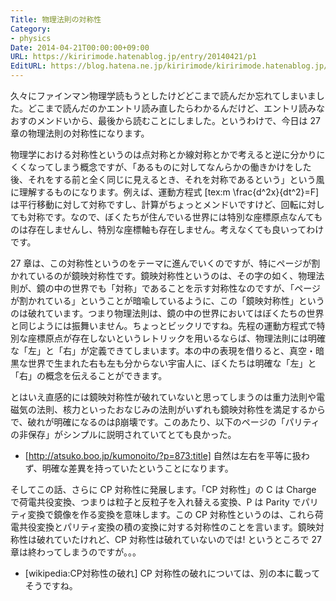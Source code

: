 ```yaml
---
Title: 物理法則の対称性
Category:
- physics
Date: 2014-04-21T00:00:00+09:00
URL: https://kiririmode.hatenablog.jp/entry/20140421/p1
EditURL: https://blog.hatena.ne.jp/kiririmode/kiririmode.hatenablog.jp/atom/entry/8454420450078209456
---
```



久々にファインマン物理学読もうとしたけどどこまで読んだか忘れてしまいました。どこまで読んだのかエントリ読み直したらわかるんだけど、エントリ読みなおすのメンドいから、最後から読むことにしました。というわけで、今日は 27 章の物理法則の対称性になります。

物理学における対称性というのは点対称とか線対称とかで考えると逆に分かりにくくなってしまう概念ですが、「あるものに対してなんらかの働きかけをした後、それをする前と全く同じに見えるとき、それを対称であるという」という風に理解するものになります。例えば、運動方程式 [tex:m \frac{d^2x}{dt^2}=F] は平行移動に対して対称ですし、計算がちょっとメンドいですけど、回転に対しても対称です。なので、ぼくたちが住んでいる世界には特別な座標原点なんてものは存在しませんし、特別な座標軸も存在しません。考えなくても良いってわけです。


27 章は、この対称性というのをテーマに進んでいくのですが、特にページが割かれているのが鏡映対称性です。鏡映対称性というのは、その字の如く、物理法則が、鏡の中の世界でも「対称」であることを示す対称性なのですが、「ページが割かれている」ということが暗喩しているように、この「鏡映対称性」というのは破れています。つまり物理法則は、鏡の中の世界においてはぼくたちの世界と同じようには振舞いません。ちょっとビックリですね。先程の運動方程式で特別な座標原点が存在しないというレトリックを用いるならば、物理法則には明確な「左」と「右」が定義できてしまいます。本の中の表現を借りると、真空・暗黒な世界で生まれた右も左も分からない宇宙人に、ぼくたちは明確な「左」と「右」の概念を伝えることができます。

とはいえ直感的には鏡映対称性が破れていないと思ってしまうのは重力法則や電磁気の法則、核力といったおなじみの法則がいずれも鏡映対称性を満足するからで、破れが明確になるのはβ崩壊です。このあたり、以下のページの「パリティの非保存」がシンプルに説明されていてとても良かった。
- [http://atsuko.boo.jp/kumonoito/?p=873:title]
自然は左右を平等に扱わず、明確な差異を持っていたということになります。

そしてこの話、さらに CP 対称性に発展します。「CP 対称性」の C は Charge で荷電共役変換、つまりは粒子と反粒子を入れ替える変換、P は Parity でパリティ変換で鏡像を作る変換を意味します。この CP 対称性というのは、これら荷電共役変換とパリティ変換の積の変換に対する対称性のことを言います。鏡映対称性は破れていたけれど、CP 対称性は破れていないのでは! というところで 27 章は終わってしまうのですが。。。
- [wikipedia:CP対称性の破れ]
CP 対称性の破れについては、別の本に載ってそうですね。
